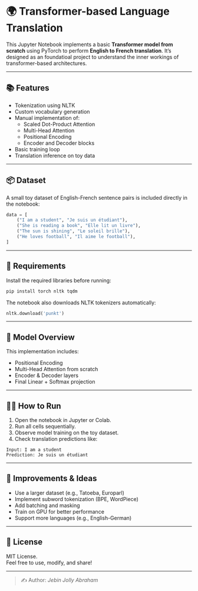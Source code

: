 
# 🌍 Transformer-based Language Translation

This Jupyter Notebook implements a basic **Transformer model from scratch** using PyTorch to perform **English to French translation**. It’s designed as an foundatioal project to understand the inner workings of transformer-based architectures.

---

## 📚 Features

- Tokenization using NLTK
- Custom vocabulary generation
- Manual implementation of:
  - Scaled Dot-Product Attention
  - Multi-Head Attention
  - Positional Encoding
  - Encoder and Decoder blocks
- Basic training loop
- Translation inference on toy data

---

## 📦 Dataset

A small toy dataset of English-French sentence pairs is included directly in the notebook:

```python
data = [
    ("I am a student", "Je suis un étudiant"),
    ("She is reading a book", "Elle lit un livre"),
    ("The sun is shining", "Le soleil brille"),
    ("He loves football", "Il aime le football"),
]
```

---

## 🚀 Requirements

Install the required libraries before running:

```bash
pip install torch nltk tqdm
```

The notebook also downloads NLTK tokenizers automatically:

```python
nltk.download('punkt')
```

---

## 🧠 Model Overview

This implementation includes:

- Positional Encoding
- Multi-Head Attention from scratch
- Encoder & Decoder layers
- Final Linear + Softmax projection

---

## 🏃‍♂️ How to Run

1. Open the notebook in Jupyter or Colab.
2. Run all cells sequentially.
3. Observe model training on the toy dataset.
4. Check translation predictions like:

```text
Input: I am a student
Prediction: Je suis un étudiant
```

---

## 🔮 Improvements & Ideas

- Use a larger dataset (e.g., Tatoeba, Europarl)
- Implement subword tokenization (BPE, WordPiece)
- Add batching and masking
- Train on GPU for better performance
- Support more languages (e.g., English-German)

---

## 📜 License

MIT License.  
Feel free to use, modify, and share!

---

> ✍️ Author: *Jebin Jolly Abraham*
